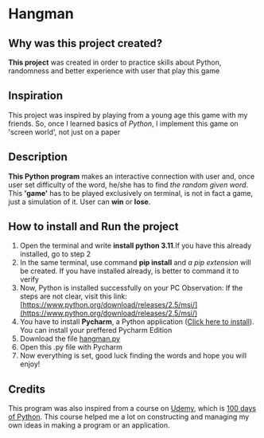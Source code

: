 # Hangman
## Why was this project created?
  **This project** was created in order to practice skills about Python, randomness and better experience with user that play this game
## Inspiration
  This project was inspired by playing from a young age this game with my friends. So, once I learned basics of *Python*, I implement this game on 'screen world', not just on a paper
## Description
  **This Python program** makes an interactive connection with user and, once user set difficulty of the word, he/she has to find *the random given word*.
  This **'game'** has to be played exclusively on terminal, is not in fact a game, just a simulation of it.
  User can **win** or **lose**.
## How to install and Run the project
  1. Open the terminal and write **install python 3.11**.If you have this already installed, go to step 2
  2. In the same terminal, use command **pip install** and *a pip extension* will be created. If you have installed already, is better to command it to verify
  3. Now, Python is installed successfully on your PC
     Observation: If the steps are not clear, visit this link: [https://www.python.org/download/releases/2.5/msi/](https://www.python.org/download/releases/2.5/msi/)
  5. You have to install **Pycharm**, a Python application ([Click here to install](https://www.jetbrains.com/pycharm/)). You can install your preffered Pycharm Edition
  6. Download the file [hangman.py](https://github.com/LucaSandru/Hangman-interactive-game/blob/main/hangman.py)
  7. Open this .py file with Pycharm
  8. Now everything is set, good luck finding the words and hope you will enjoy!
## Credits
  This program was also inspired from a course on [Udemy](https://www.udemy.com/?gad_source=1&utm=f20108f9855c4a308f1260d1930f7981&track=1&pt=2), which is [100 days of Python](https://www.udemy.com/share/103J8C3@b8_n-2JHMT2gShhz7l8xfjqa0Rcu3KOnygIPeX_RT87lnwaQc3Kg3obnoymodALrew==/). This course helped me a lot on constructing and managing my own ideas in making a program or an application.





